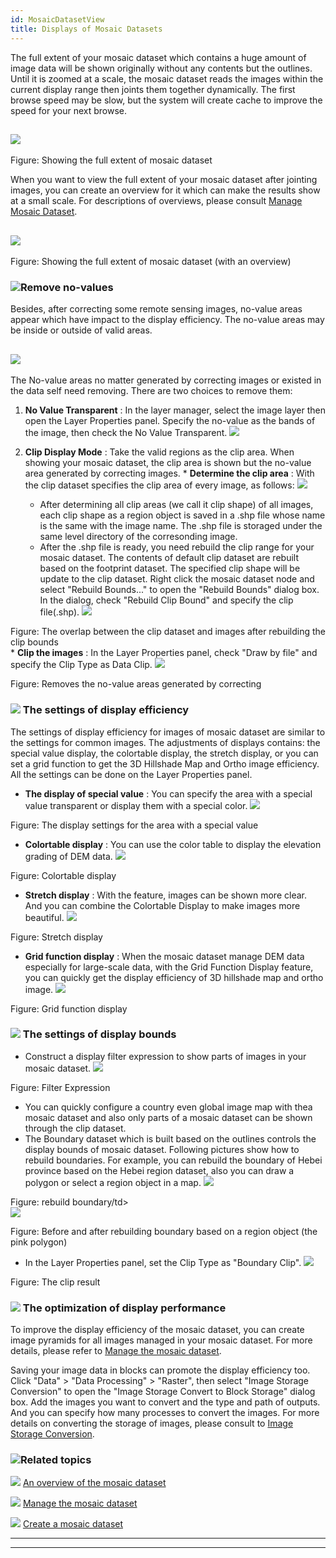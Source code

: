 ```yaml
---
id: MosaicDatasetView
title: Displays of Mosaic Datasets
---
```

The full extent of your mosaic dataset which contains a huge amount of image data will be shown originally without any contents but the outlines. Until it is zoomed at a scale, the mosaic dataset reads the images within the current display range then joints them together dynamically. The first browse speed may be slow, but the system will create cache to improve the speed for your next browse.

![](img-en/FullMoscaic.png)  
---  
Figure: Showing the full extent of mosaic dataset  
  
When you want to view the full extent of your mosaic dataset after jointing images, you can create an overview for it which can make the results show at a small scale. For descriptions of overviews, please consult [Manage Mosaic Dataset](MosaicDatasetManage.htm#5).

![](img-en/FullMoscaicOverview.png)  
---  
Figure: Showing the full extent of mosaic dataset (with an overview)  
  
### ![](../../img/read.gif)Remove no-values

Besides, after correcting some remote sensing images, no-value areas appear
which have impact to the display efficiency. The no-value areas may be inside
or outside of valid areas.

![](img-en/nodata3.png)  
---  
  
The No-value areas no matter generated by correcting images or existed in the
data self need removing. There are two choices to remove them:

  1. **No Value Transparent** : In the layer manager, select the image layer then open the Layer Properties panel. Specify the no-value as the bands of the image, then check the No Value Transparent.
![](img-en/nodata4.png)  
 
  2. **Clip Display Mode** : Take the valid regions as the clip area. When showing your mosaic dataset, the clip area is shown but the no-value area generated by correcting images. 
    * **Determine the clip area** : With the clip dataset specifies the clip area of every image, as follows:  ![](img/nodata5.png)  
 
      * After determining all clip areas (we call it clip shape) of all images, each clip shape as a region object is saved in a .shp file whose name is the same with the image name. The .shp file is storaged under the same level directory of the corresonding image.
      * After the .shp file is ready, you need rebuild the clip range for your mosaic dataset. The contents of default clip dataset are rebuilt based on the footprint dataset. The specified clip shape will be update to the clip dataset. Right click the mosaic dataset node and select "Rebuild Bounds..." to open the "Rebuild Bounds" dialog box. In the dialog, check "Rebuild Clip Bound" and specify the clip file(.shp).
![](img-en/ClipRegion.png)  
 
Figure: The overlap between the clip dataset and images after rebuilding the
clip bounds  
    * **Clip the images** : In the Layer Properties panel, check "Draw by file" and specify the Clip Type as Data Clip.
![](img-en/ClipView.png)  

Figure: Removes the no-value areas generated by correcting  

### ![](../../img/read.gif) The settings of display efficiency

The settings of display efficiency for images of mosaic dataset are similar to the settings for common images. The adjustments of displays contains: the special value display, the colortable display, the stretch display, or you can set a grid function to get the 3D Hillshade Map and Ortho image efficiency. All the settings can be done on the Layer Properties panel.

  * **The display of special value** : You can specify the area with a special value transparent or display them with a special color. 
![](img-en/NodataTransparent.png)  

Figure: The display settings for the area with a special value  
  * **Colortable display** : You can use the color table to display the elevation grading of DEM data.
![](img-en/ColorView.png)  
 
Figure: Colortable display  
  * **Stretch display** : With the feature, images can be shown more clear. And you can combine the Colortable Display to make images more beautiful.
![](img-en/StrechView.png)  

Figure: Stretch display  
  * **Grid function display** : When the mosaic dataset manage DEM data especially for large-scale data, with the Grid Function Display feature, you can quickly get the display efficiency of 3D hillshade map and ortho image.
![](img-en/View3.png)  

Figure: Grid function display  

### ![](../../img/read.gif) The settings of display bounds

  * Construct a display filter expression to show parts of images in your mosaic dataset.
![](img-en/FiltView.png)  

Figure: Filter Expression  
  * You can quickly configure a country even global image map with thea mosaic dataset and also only parts of a mosaic dataset can be shown through the clip dataset. 
  * The Boundary dataset which is built based on the outlines controls the display bounds of mosaic dataset. Following pictures show how to rebuild boundaries. For example, you can rebuild the boundary of Hebei province based on the Hebei region dataset, also you can draw a polygon or select a region object in a map.
![](img-en/boundsetting.png)  
 
Figure: rebuild boundary/td>  
![](img-en/boundclip2.png)  

Figure: Before and after rebuilding boundary based on a region object (the
pink polygon)  
  * In the Layer Properties panel, set the Clip Type as "Boundary Clip".
![](img-en/boundclip3.png)  

Figure: The clip result  

### ![](../../img/read.gif) The optimization of display performance

To improve the display efficiency of the mosaic dataset, you can create image 
pyramids for all images managed in your mosaic dataset. For more details, 
please refer to [Manage the mosaic dataset](MosaicDatasetManage.htm#4).

Saving your image data in blocks can promote the display efficiency too. Click 
"Data" > "Data Processing" > "Raster", then select "Image Storage Conversion" 
to open the "Image Storage Convert to Block Storage" dialog box. Add the 
images you want to convert and the type and path of outputs. And you can 
specify how many processes to convert the images. For more details on 
converting the storage of images, please consult to [Image Storage 
Conversion](ImageStorageConversion.htm).

### ![](../../img/seealso.png)Related topics

![](../../img/smalltitle.png) [An overview of the mosaic dataset](MosaicDataset.htm)

![](../../img/smalltitle.png) [Manage the mosaic dataset](MosaicDataManagement.htm)

![](../../img/smalltitle.png) [Create a mosaic 
dataset](CreateMosaicDataset.htm)

  

* * *

[](http://www.supermap.com/en)  
  
---


